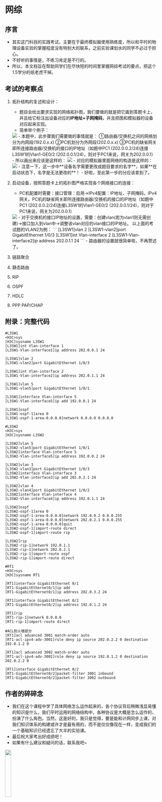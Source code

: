 # 网综
## 序言
-  其实这门科目的实践考试，主要在于最终模拟器使用熟练度，所以和平时的物理设备实验的掌握程度没有特别大的联系，之前实验课划水的同学不必过于担心。
-  不好听的事情是，不练习肯定是不行的。
-  所以，本文档旨在帮助同学们在尽快短的时间里掌握网综考试的要点，把这个1.5学分的纸老虎干掉。

## 考试的考察点
1. 拓扑结构的复述和设计：  
    - 题目会给出要求实现的网络拓扑图，我们要做的就是把它画到答题卡上，并且给它标注出设备对应的**IP地址+子网掩码**，并且把图和模拟器的设备对应起来实现。    
    - 简单举个例子：  
    <img src="/网综考试/网综考试黑白题/1.png">  
    - 本题中，此步骤我们需要做的事情就是：  
        ①路由器/交换机之间的网络划分为内网段(192.0.x.x)  
        ②PC机划分为外网段(202.0.x.x)   
        ③PC机的缺省网关即所连接路由器/交换机的接口的IP地址（如题中PC1 (202.0.0.2/24)连接L3SW1的Vlan1-GE0/2 (202.0.0.1/24)，则对于PC1来说，网关为202.0.0.1）   
    - 所以画出来应该是这样的：  
    <img src="/网综考试/网综考试黑白题/test1.jpg">  
    - 对应的模拟器里面网络的构造是这样的：  
    <img src="/网综考试/网综考试黑白题/test1_tp.jpg">  
    - 注意一下，这一步中**设备名字需要更改成题目要求的名字**，如果**在启动状态下，名字是无法更改的**！  
    - 好啦，至此第一步的分应该拿到了。  

2. 启动设备，按照答题卡上的拓扑图严格实现各个网络接口的连接：   
   -  PC机配置时需要：接口管理：启用->IPv4配置：IP地址，子网掩码，IPv4网关。PC机的缺省网关即所连接路由器/交换机的接口的IP地址（如题中PC1 (202.0.0.2/24)连接L3SW1的Vlan1-GE0/2 (202.0.0.1/24)，则对于PC1来说，网关为202.0.0.1）  
   <img src="/网综考试/网综考试黑白题/test1_pc.png">  
   - 对于交换机的接口IP地址的设置，需要：创建vlan(若为vlan1则无需创建)->接口加入到vlan中->调整该vlan对应的vlan接口的IP地址。  
   以上面的考试题的VLAN2为例：  
       ```
       [L3SW1]vlan 2
       [L3SW1-vlan2]port GigabitEthernet 1/0/3
       [L3SW1]int Vlan-interface 2
       [L3SW1-Vlan-interface2]ip address 202.0.1.1 24
       ```
   - 路由器的设置就很简单啦，不再赘述了。  

3. 链路聚合
4. 静态路由
5. RIP
6. OSPF
7. HDLC
8. PPP PAP/CHAP
   
## 附录：完整代码
```
#L3SW1
<H3C>sys
[H3C]sysname L3SW1
[L3SW1]int Vlan-interface 1
[L3SW1-Vlan-interface1]ip address 202.0.0.1 24

[L3SW1]vlan 2
[L3SW1-vlan2]port GigabitEthernet 1/0/3

[L3SW1]int Vlan-interface 2
[L3SW1-Vlan-interface2]ip address 202.0.1.1 24

[L3SW1]vlan 5
[L3SW1-vlan5]port GigabitEthernet 1/0/1

[L3SW1]interface Vlan-interface 5
[L3SW1-Vlan-interface5]ip add 192.0.0.1 24

[L3SW1]ospf
[L3SW1-ospf-1]area 0
[L3SW1-ospf-1-area-0.0.0.0]network 0.0.0.0 0.0.0.0

#L3SW2
<H3C>sys
[H3C]sysname L3SW2

[L3SW2]vlan 5
[L3SW2-vlan5]port GigabitEthernet 1/0/1
[L3SW2]interface Vlan-interface 5
[L3SW2-Vlan-interface5]ip address 192.0.0.2 24

[L3SW2]vlan 3
[L3SW2-vlan3]port GigabitEthernet 1/0/3
[L3SW2]interface Vlan-interface 3
[L3SW2-Vlan-interface3]ip add 202.0.2.1 24

[L3SW2]vlan 4
[L3SW2-vlan4]port GigabitEthernet 1/0/2
[L3SW2]interface Vlan-interface 4
[L3SW2-Vlan-interface4]ip address 192.0.1.1 24

[L3SW2]ospf
[L3SW2-ospf-1]area 0
[L3SW2-ospf-1-area-0.0.0.0]network 192.0.0.2 0.0.0.255
[L3SW2-ospf-1-area-0.0.0.0]network 202.0.2.1 0.0.0.255
[L3SW2-ospf-1-area-0.0.0.0]quit
[L3SW2-ospf-1]import-route direct
[L3SW2-ospf-1]import-route rip

[L3SW2]rip
[L3SW2-rip-1]network 192.0.1.1
[L3SW2-rip-1]network 202.0.2.1
[L3SW2-rip-1]import-route ospf
[L3SW2-rip-1]import-route direct

#RT1
<H3C>sys
[H3C]sysname RT1

[RT1]interface GigabitEthernet 0/1
[RT1-GigabitEthernet0/1]ip add
[RT1-GigabitEthernet0/1]ip address 202.0.3.2 24

[RT1]interface GigabitEthernet 0/2
[RT1-GigabitEthernet0/2]ip address 192.0.1.2 24

[RT1]rip
[RT1-rip-1]network 0.0.0.0
[RT1-rip-1]import-route direct

#ACL防火墙部分
[RT1]acl advanced 3001 match-order auto
[RT1-acl-ipv4-adv-3001]rule deny ip source 202.0.2.2 0 destination 192.0.1.2 0

[RT1]acl advanced 3002 match-order auto
[RT1-acl-ipv4-adv-3002]rule deny ip source 192.0.1.2 0 destination 202.0.2.2 0

[RT1]interface GigabitEthernet 0/2
[RT1-GigabitEthernet0/2]packet-filter 3001 inbound
[RT1-GigabitEthernet0/2]packet-filter 3002 outbound

```

## 作者的碎碎念
- 我们在这个课程中学了具体网络怎么运作起来的，各个协议背后稍微浅显易懂的知识是什么，我们平时运用的网络结构中，各种协议是大概是怎么运作的，扮演了什么角色。当然，这是好的，我只是觉得，要是能和计网同步上课，对我们知识体系的构建或许才是最有用的，而不是仅仅像现在一样，变成我们的一个基础知识已经遗忘了大半的实验课。
- 最后祝大家考出好成绩吧！
- 如果有什么建议和疑问的话，联系我吧~  
<img src="/QRcode.jpg" width=20%> 
